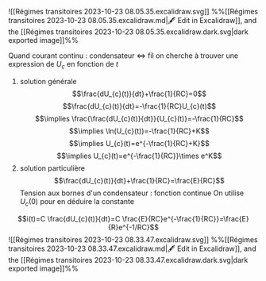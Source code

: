 ![[Régimes transitoires 2023-10-23 08.05.35.excalidraw.svg]]
%%[[Régimes transitoires 2023-10-23 08.05.35.excalidraw.md|🖋 Edit in Excalidraw]], and the [[Régimes transitoires 2023-10-23 08.05.35.excalidraw.dark.svg|dark exported image]]%%

Quand courant continu : condensateur $\iff$ fil
on cherche à trouver une expression de $U_{c}$ en fonction de $t$

1. solution générale
 $$\frac{dU_{c}(t)}{dt}+\frac{1}{RC}=0$$
 $$\frac{dU_{c}(t)}{dt}=-\frac{1}{RC}U_{c}(t)$$
 $$\implies \frac{\frac{dU_{c}(t)}{dt}}{U_{c}(t)}=-\frac{1}{RC}$$
 $$\implies \ln(U_{c}(t))=-\frac{1}{RC}+K$$$$\implies U_{c}(t)=e^{-\frac{1}{RC}+K}$$
 $$\implies U_{c}(t)=e^{-\frac{1}{RC}}\times e^K$$
2. solution particulière
 $$\frac{dU_{c}(t)}{dt}+\frac{1}{RC}=\frac{E}{RC}$$
 Tension aux bornes d'un condensateur : fonction continue
On utilise $U_{c}(0)$ pour en déduire la constante

$$i(t)=C \frac{dU_{c}(t)}{dt}=C \frac{E}{RC}e^{-\frac{1}{RC}}=\frac{E}{R}e^{-1/RC}$$
![[Régimes transitoires 2023-10-23 08.33.47.excalidraw.svg]]
%%[[Régimes transitoires 2023-10-23 08.33.47.excalidraw.md|🖋 Edit in Excalidraw]], and the [[Régimes transitoires 2023-10-23 08.33.47.excalidraw.dark.svg|dark exported image]]%%